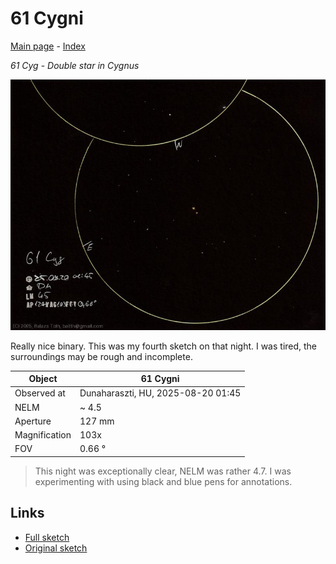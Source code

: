 # 61 Cygni

[Main page](../index.md) - [Index](../pages/obj_index.md)

_61 Cyg_ - _Double star in Cygnus_  

![61 Cygni](../img/61-cyg-20250820.jpg)

Really nice binary. This was my fourth sketch on that night.
I was tired, the surroundings may be rough and incomplete.

Object | 61 Cygni
-|-
Observed at | Dunaharaszti, HU, 2025-08-20 01:45
NELM | ~ 4.5
Aperture | 127 mm
Magnification | 103x
FOV | 0.66 °


> This night was exceptionally clear, NELM was rather 4.7.
> I was experimenting with using black and blue pens for annotations.

## Links

- [Full sketch](../img/m27-61-cyg-20250820.jpg)
- [Original sketch](../scan/20250820_2.jpg)
